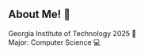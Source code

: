 ## About Me! 👋
Georgia Institute of Technology 2025 🐝  
Major: Computer Science 💻  

<!--
## Skills
### Languages
Java, Python, JavaScript, C, C++

To add:
- I'm curently working on
- check out my personal website
- resume
- linkedin
- short intro
- school
- grad year

| Langauge | Relevant Projects |
| ----------- | ----------- |
| Java | <ul><li>A</li><li>B</li><li>C</li></ul> |





**calvinc903/calvinc903** is a ✨ _special_ ✨ repository because its `README.md` (this file) appears on your GitHub profile.

Here are some ideas to get you started:

- 🔭 I’m currently working on ...
- 🌱 I’m currently learning ...
- 👯 I’m looking to collaborate on ...
- 🤔 I’m looking for help with ...
- 💬 Ask me about ...
- 📫 How to reach me: ...
- 😄 Pronouns: ...
- ⚡ Fun fact: ...
-->
